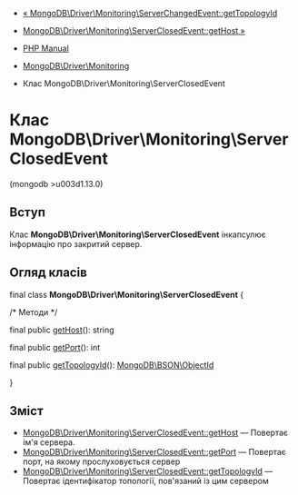 - [« MongoDB\Driver\Monitoring\ServerChangedEvent::getTopologyId](mongodb-driver-monitoring-serverchangedevent.gettopologyid.md)
- [MongoDB\Driver\Monitoring\ServerClosedEvent::getHost »](mongodb-driver-monitoring-serverclosedevent.gethost.md)

- [PHP Manual](index.md)
- [MongoDB\Driver\Monitoring](mongodb.monitoring.md)
- Клас MongoDB\Driver\Monitoring\ServerClosedEvent

# Клас MongoDB\Driver\Monitoring\ServerClosedEvent

(mongodb \>u003d1.13.0)

## Вступ

Клас **MongoDB\Driver\Monitoring\ServerClosedEvent** інкапсулює
інформацію про закритий сервер.

## Огляд класів

final class **MongoDB\Driver\Monitoring\ServerClosedEvent** {

/\* Методи \*/

final public
[getHost](mongodb-driver-monitoring-serverclosedevent.gethost.md)():
string

final public
[getPort](mongodb-driver-monitoring-serverclosedevent.getport.md)():
int

final public
[getTopologyId](mongodb-driver-monitoring-serverclosedevent.gettopologyid.md)():
[MongoDB\BSON\ObjectId](class.mongodb-bson-objectid.md)

}

## Зміст

- [MongoDB\Driver\Monitoring\ServerClosedEvent::getHost](mongodb-driver-monitoring-serverclosedevent.gethost.md)
— Повертає ім'я сервера.
- [MongoDB\Driver\Monitoring\ServerClosedEvent::getPort](mongodb-driver-monitoring-serverclosedevent.getport.md)
— Повертає порт, на якому прослуховується сервер
- [MongoDB\Driver\Monitoring\ServerClosedEvent::getTopologyId](mongodb-driver-monitoring-serverclosedevent.gettopologyid.md)
— Повертає ідентифікатор топології, пов'язаний із цим сервером
